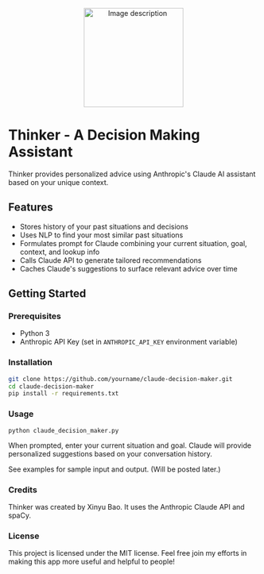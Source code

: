 <p align="center">
  <img src="https://github.com/AspadaX/Thinker_DecisionMakingAssistant/blob/main/decision_maker_logo.png" alt="Image description" width="200" height="200">
</p>

# Thinker - A Decision Making Assistant

Thinker provides personalized advice using Anthropic's Claude AI assistant based on your unique context.

## Features

- Stores history of your past situations and decisions  
- Uses NLP to find your most similar past situations
- Formulates prompt for Claude combining your current situation, goal, context, and lookup info
- Calls Claude API to generate tailored recommendations
- Caches Claude's suggestions to surface relevant advice over time

## Getting Started

### Prerequisites

- Python 3
- Anthropic API Key (set in `ANTHROPIC_API_KEY` environment variable)

### Installation

```bash
git clone https://github.com/yourname/claude-decision-maker.git
cd claude-decision-maker
pip install -r requirements.txt
```

### Usage

```
python claude_decision_maker.py
```
When prompted, enter your current situation and goal. Claude will provide personalized suggestions based on your conversation history.

See examples for sample input and output. (Will be posted later.)

### Credits

Thinker was created by Xinyu Bao. It uses the Anthropic Claude API and spaCy.

### License
This project is licensed under the MIT license. Feel free join my efforts in making this app more useful and helpful to people!
